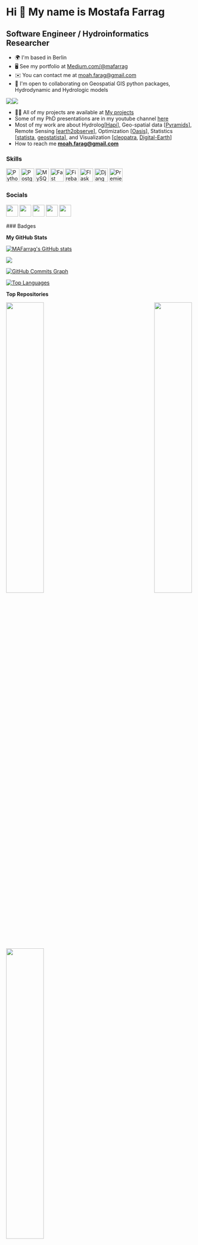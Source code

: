 Hi 👋 My name is Mostafa Farrag
===============================

Software Engineer / Hydroinformatics Researcher
-----------------------------------------------

* 🌍  I'm based in Berlin
* 🖥️  See my portfolio at [Medium.com/@mafarrag](http://medium.com/@mafarrag)
* ✉️  You can contact me at [moah.farag@gmail.com](mailto:moah.farag@gmail.com)
* 🤝  I'm open to collaborating on Geospatial GIS python packages, Hydrodynamic and Hydrologic models

<a href="https://www.twitter.com/MAfarrag07" target="_blank" rel="noreferrer"><img
src="https://img.shields.io/twitter/follow/MAfarrag07?logo=twitter&style=for-the-badge&color=0f172a&labelColor=000000"
/></a><a href="https://www.github.com/MAFarrag" target="_blank" rel="noreferrer"><img
src="https://img.shields.io/github/followers/MAFarrag?logo=github&style=for-the-badge&color=0f172a&labelColor=000000" /></a>

- 👨‍💻 All of my projects are available at [My projects](https://github.com/MAfarrag)
- Some of my PhD presentations are in my youtube channel [here](https://www.youtube.com/channel/UCcB-LfAyB8mMnnU-A-Vx0Gw)
- Most of my work are about Hydrolog[[Hapi](https://github.com/MAfarrag/Hapi)], Geo-spatial data [[Pyramids](https://github.com/MAfarrag/pyramids)], Remote Sensing [[earth2observe](https://github.com/MAfarrag/earth2observe)], Optimization [[Oasis](https://github.com/MAfarrag/Oasis)], Statistics [[statista](https://github.com/MAfarrag/statista), [geostatista](https://github.com/MAfarrag/geostatista)], and Visualization [[cleopatra](https://github.com/MAfarrag/cleopatra), [Digital-Earth](https://github.com/MAfarrag/Digital-Earth)]
- How to reach me **moah.farag@gmail.com**

### Skills

<p align="left">
<a href="https://www.python.org/" target="_blank" rel="noreferrer"><img src="https://raw.githubusercontent.com/danielcranney/readme-generator/main/public/icons/skills/python-colored.svg" width="36" height="36" alt="Python" /></a>
<a href="https://www.postgresql.org/" target="_blank" rel="noreferrer"><img src="https://raw.githubusercontent.com/danielcranney/readme-generator/main/public/icons/skills/postgresql-colored.svg" width="36" height="36" alt="PostgreSQL" /></a>
<a href="https://www.mysql.com/" target="_blank" rel="noreferrer"><img src="https://raw.githubusercontent.com/danielcranney/readme-generator/main/public/icons/skills/mysql-colored.svg" width="36" height="36" alt="MySQL" /></a>
<a href="https://fastapi.tiangolo.com/" target="_blank" rel="noreferrer"><img src="https://raw.githubusercontent.com/danielcranney/readme-generator/main/public/icons/skills/fastapi-colored.svg" width="36" height="36" alt="Fast API" /></a>
<a href="https://firebase.google.com/" target="_blank" rel="noreferrer"><img src="https://raw.githubusercontent.com/danielcranney/readme-generator/main/public/icons/skills/firebase-colored.svg" width="36" height="36" alt="Firebase" /></a>
<a href="https://flask.palletsprojects.com/en/2.0.x/" target="_blank" rel="noreferrer"><img src="https://raw.githubusercontent.com/danielcranney/readme-generator/main/public/icons/skills/flask-colored-dark.svg" width="36" height="36" alt="Flask" /></a>
<a href="https://www.djangoproject.com/" target="_blank" rel="noreferrer"><img src="https://raw.githubusercontent.com/danielcranney/readme-generator/main/public/icons/skills/django-colored-dark.svg" width="36" height="36" alt="Django" /></a>
<a href="https://www.adobe.com/uk/products/premiere.html" target="_blank" rel="noreferrer"><img src="https://raw.githubusercontent.com/danielcranney/readme-generator/main/public/icons/skills/premierepro-colored-dark.svg" width="36" height="36" alt="Premiere Pro" /></a>
</p>

### Socials

<p align="left"> <a href="https://www.github.com/MAFarrag" target="_blank" rel="noreferrer"><img src="https://raw.githubusercontent.com/danielcranney/readme-generator/main/public/icons/socials/github-dark.svg" width="32" height="32" /></a> <a href="https://www.linkedin.com/in/mafarrag" target="_blank" rel="noreferrer"><img src="https://raw.githubusercontent.com/danielcranney/readme-generator/main/public/icons/socials/linkedin.svg" width="32" height="32" /></a> <a href="http://www.medium.com/mafarrag" target="_blank" rel="noreferrer"><img src="https://raw.githubusercontent.com/danielcranney/readme-generator/main/public/icons/socials/medium-dark.svg" width="32" height="32" /></a> <a href="https://www.twitter.com/MAfarrag07" target="_blank" rel="noreferrer"><img src="https://raw.githubusercontent.com/danielcranney/readme-generator/main/public/icons/socials/twitter.svg" width="32" height="32" /></a> <a href="https://www.youtube.com/c/mafarrag" target="_blank" rel="noreferrer"><img src="https://raw.githubusercontent.com/danielcranney/readme-generator/main/public/icons/socials/youtube.svg" width="32" height="32" /></a></p>
### Badges

<b>My GitHub Stats</b>

<a href="http://www.github.com/MAFarrag"><img src="https://github-readme-stats.vercel.app/api?username=MAFarrag&show_icons=true&hide=&count_private=true&title_color=ef4444&text_color=ffffff&icon_color=0f172a&bg_color=000000&hide_border=true&show_icons=true" alt="MAFarrag's GitHub stats" /></a>

<a href="http://www.github.com/MAFarrag"><img src="https://github-readme-streak-stats.herokuapp.com/?user=MAFarrag&stroke=ffffff&background=000000&ring=ef4444&fire=ef4444&currStreakNum=ffffff&currStreakLabel=ef4444&sideNums=ffffff&sideLabels=ffffff&dates=ffffff&hide_border=true" /></a>

<a href="http://www.github.com/MAFarrag"><img src="https://activity-graph.herokuapp.com/graph?username=MAFarrag&bg_color=000000&color=ffffff&line=0f172a&point=ffffff&area_color=000000&area=true&hide_border=true&custom_title=GitHub%20Commits%20Graph" alt="GitHub Commits Graph" /></a>

<a href="https://github.com/MAFarrag" align="left"><img src="https://github-readme-stats.vercel.app/api/top-langs/?username=MAFarrag&langs_count=10&title_color=ef4444&text_color=ffffff&icon_color=0f172a&bg_color=000000&hide_border=true&locale=en&custom_title=Top%20%Languages" alt="Top Languages" /></a>

<b>Top Repositories</b>

<div width="100%" align="center"><a href="https://github.com/MAFarrag/Hapi" align="left"><img align="left" width="45%" src="https://github-readme-stats.vercel.app/api/pin/?username=MAFarrag&repo=Hapi&title_color=ef4444&text_color=ffffff&icon_color=0f172a&bg_color=000000&hide_border=true&locale=en" /></a><a href="https://github.com/MAFarrag/pyramids" align="right"><img align="right" width="45%" src="https://github-readme-stats.vercel.app/api/pin/?username=MAFarrag&repo=pyramids&title_color=ef4444&text_color=ffffff&icon_color=0f172a&bg_color=000000&hide_border=true&locale=en" /></a></div><br /><br /><br /><br /><br /><br /><br />

<br /><br /><br /><br /><br />

<div width="100%" align="center"><a href="https://github.com/MAFarrag/statista" align="left"><img align="left" width="45%" src="https://github-readme-stats.vercel.app/api/pin/?username=MAFarrag&repo=statista&title_color=ef4444&text_color=ffffff&icon_color=0f172a&bg_color=000000&hide_border=true&locale=en" /></a></div>